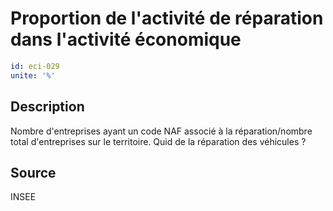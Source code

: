 # Proportion de l'activité de réparation dans l'activité économique
```yaml
id: eci-029
unite: '%'
```
## Description
Nombre d'entreprises ayant un code NAF associé à la réparation/nombre total d'entreprises sur le territoire.
Quid de la réparation des véhicules ?

## Source
INSEE

